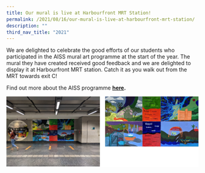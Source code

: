 ```yaml
---
title: Our mural is live at Harbourfront MRT Station!
permalink: /2021/08/16/our-mural-is-live-at-harbourfront-mrt-station/
description: ""
third_nav_title: "2021"
---
```

<p>We are delighted to celebrate the good efforts of our students who participated in the AISS mural art&nbsp;programme at the start of the year. The mural they have created received good feedback and we are delighted to display it at Harbourfront MRT station. Catch it as you walk out from the MRT towards exit C!</p>
<p>Find out more about the AISS programme <strong><a href="/2021/03/22/students-create-mural-artwork-to-represent-the-origins-of-their-houses/">here</a>.</strong></p>
<img src="/images/harbourfront.png">